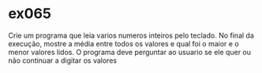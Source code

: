 # ex065
Crie um programa que leia varios numeros inteiros pelo teclado. No final da execução, mostre a média entre todos os valores e qual foi o maior e o menor valores lidos. O programa deve perguntar ao usuario se ele quer ou não continuar a digitar os valores
